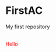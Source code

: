 # FirstAC
My first repository
<br></br>
<script>
p:active{color:red;
}</script>
<p style="color:red;">Hello</p>
